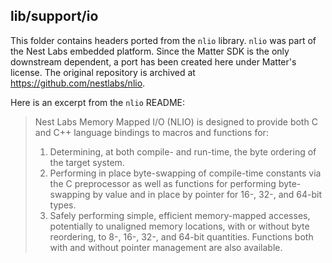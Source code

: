 ## lib/support/io

This folder contains headers ported from the `nlio` library. `nlio` was
part of the Nest Labs embedded platform. Since the Matter SDK is the only
downstream dependent, a port has been created here under Matter's license.
The original repository is archived at https://github.com/nestlabs/nlio.

Here is an excerpt from the `nlio` README:

> Nest Labs Memory Mapped I/O (NLIO) is designed to provide both C
> and C++ language bindings to macros and functions for:
>
> 1. Determining, at both compile- and run-time, the byte ordering
>    of the target system.
> 2. Performing in place byte-swapping of compile-time constants
>    via the C preprocessor as well as functions for performing
>    byte-swapping by value and in place by pointer for 16-, 32-, and
>    64-bit types.
> 3. Safely performing simple, efficient memory-mapped accesses,
>    potentially to unaligned memory locations, with or without byte
>    reordering, to 8-, 16-, 32-, and 64-bit quantities. Functions
>    both with and without pointer management are also available.